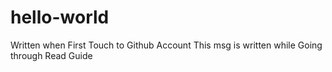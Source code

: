 # hello-world
Written when First Touch to Github Account
This msg is written while Going through Read Guide
